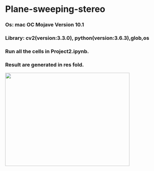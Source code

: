 # Plane-sweeping-stereo
### Os: mac OC Mojave Version 10.1
### Library: cv2(version:3.3.0), python(version:3.6.3),glob,os
### Run all the cells in Project2.ipynb.
### Result are generated in res fold.
<img src="https://github.com/WaitingZhan/Plane-sweeping-stereo/blob/master/warp.gif" width="400" height="300">
